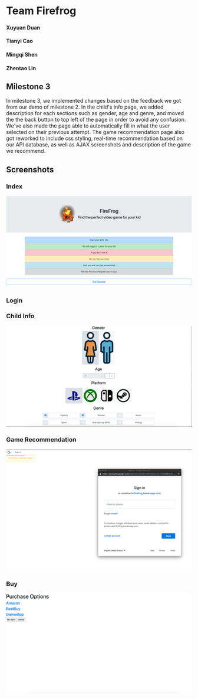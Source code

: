 # Team Firefrog
#### Xuyuan Duan
#### Tianyi Cao
#### Mingqi Shen
#### Zhentao Lin  

## Milestone 3
In milestone 3, we implemented changes based on the feedback we got from our demo of milestone 2. In the child's info page, we added description for each sections such as gender, age and genre, and moved the the back button to top left of the page in order to avoid any confusion. We've also made the page able to automatically fill in what the user selected on their previous attempt. The game recommendation page also got reworked to include css styling, real-time recommendation based on our API database, as well as AJAX screenshots and description of the game we recommend.
## Screenshots

### Index

![alt text](https://github.com/mis046/COGS121_SP19_MS-ZL-TC-XD/blob/master/ms3_screenshots/Screen%20Shot%202019-05-12%20at%207.39.24%20PM.png)

### Login

### Child Info

![alt text](https://github.com/mis046/COGS121_SP19_MS-ZL-TC-XD/blob/master/ms3_screenshots/Screen%20Shot%202019-05-12%20at%207.40.24%20PM.png)

### Game Recommendation

![alt text](https://github.com/mis046/COGS121_SP19_MS-ZL-TC-XD/blob/master/ms3_screenshots/Screen%20Shot%202019-05-12%20at%207.40.40%20PM.png)

### Buy

![alt text](https://github.com/mis046/COGS121_SP19_MS-ZL-TC-XD/blob/master/ms3_screenshots/Screen%20Shot%202019-05-12%20at%207.41.02%20PM.png)
